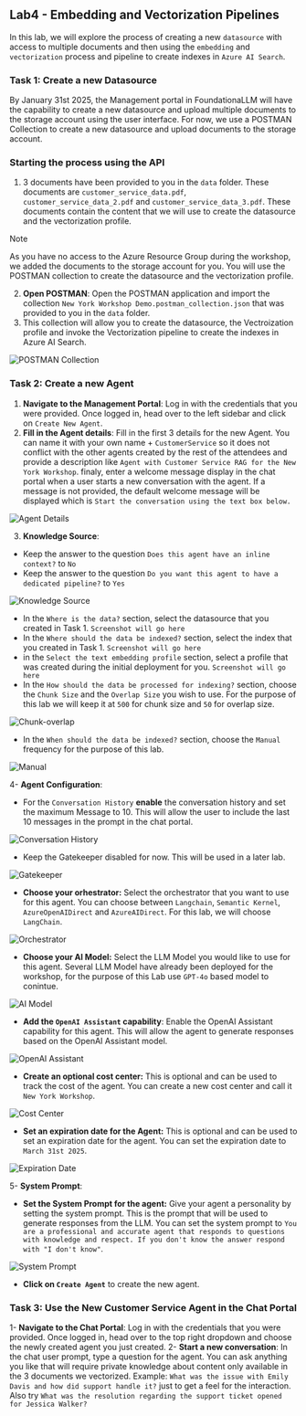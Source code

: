 ## Lab4 - Embedding and Vectorization Pipelines

In this lab, we will explore the process of creating a new `datasource` with access to multiple documents and then using the `embedding` and  `vectorization` process and pipeline to create indexes in `Azure AI Search`. 

### Task 1: Create a new Datasource

By January 31st 2025, the Management portal in FoundationaLLM will have the capability to create a new datasource and upload multiple documents to the storage account using the user interface.
For now, we use a POSTMAN Collection to create a new datasource and upload documents to the storage account.

### Starting the process using the API

1. 3 documents have been provided to you in the `data` folder. These documents are `customer_service_data.pdf`, `customer_service_data_2.pdf` and `customer_service_data_3.pdf`. These documents contain the content that we will use to create the datasource and the vectorization profile.

> [!NOTE]
> As you have no access to the Azure Resource Group during the workshop, we added the documents to the storage account for you. You will use the POSTMAN collection to create the datasource and the vectorization profile.

2. **Open POSTMAN**: Open the POSTMAN application and import the collection `New York Workshop Demo.postman_collection.json` that was provided to you in the `data` folder.
3. This collection will allow you to create the datasource, the Vectroization profile and invoke the Vectorization pipeline to create the indexes in Azure AI Search.

![POSTMAN Collection](/media/Lab4-1.jpg)

### Task 2: Create a new Agent

1. **Navigate to the Management Portal**: Log in with the credentials that you were provided. Once logged in, head over to the left sidebar and click on `Create New Agent`.
2. **Fill in the Agent details**: Fill in the first 3 details for the new Agent. You can name it with your own name + `CustomerService` so it does not conflict with the other agents created by the rest of the attendees and provide a description like `Agent with Customer Service RAG for the New York Workshop`.  finaly, enter a welcome message display in the chat portal when a user starts a new conversation with the agent. If a message is not provided, the default welcome message will be displayed which is `Start the conversation using the text box below.`

![Agent Details](/media/Lab4-2.jpg)

3. **Knowledge Source**:
   
- Keep the answer to the question `Does this agent have an inline context?` to `No`
- Keep the answer to the question `Do you want this agent to have a dedicated pipeline?` to `Yes`

![Knowledge Source](/media/Lab4-3.jpg)

- In the `Where is the data?` section, select the datasource that you created in Task 1.
  `Screenshot will go here`
- In the `Where should the data be indexed?` section, select the index that you created in Task 1.
  `Screenshot will go here`
- in the `Select the text embedding profile` section, select a profile that was created during the initial deployment for you.
  `Screenshot will go here`
- In the `How should the data be processed for indexing?` section, choose the `Chunk Size` and the `Overlap Size` you wish to use. For the purpose of this lab we will keep it at `500` for chunk size and `50` for overlap size.
  
![Chunk-overlap](/media/Lab4-4.jpg)

- In the `When should the data be indexed?` section, choose the `Manual`  frequency for the purpose of this lab.

![Manual](/media/Lab4-5.jpg)

4- **Agent Configuration**:

- For the `Conversation History` **enable** the conversation history and set the maximum Message to 10. This will allow the user to include the last 10 messages in the prompt in the chat portal.

![Conversation History](/media/Lab3-4.jpg)

- Keep the Gatekeeper disabled for now. This will be used in a later lab.

![Gatekeeper](/media/Lab3-5.jpg)

- **Choose your orhestrator:** Select the orchestrator that you want to use for this agent. You can choose between `Langchain`, `Semantic Kernel`, `AzureOpenAIDirect` and `AzureAIDirect`. For this lab, we will choose `LangChain`.

![Orchestrator](/media/Lab3-6.jpg)

- **Choose your AI Model:** Select the LLM Model you would like to use for this agent. Several LLM Model have already been deployed for the workshop, for the purpose of this Lab use `GPT-4o` based model to conintue.

![AI Model](/media/Lab3-7.jpg)

- **Add the `OpenAI Assistant` capability**: Enable the OpenAI Assistant capability for this agent. This will allow the agent to generate responses based on the OpenAI Assistant model.

![OpenAI Assistant](/media/Lab3-8.jpg)

- **Create an optional cost center:** This is optional and can be used to track the cost of the agent. You can create a new cost center and call it `New York Workshop`. 

![Cost Center](/media/Lab3-9.jpg)

- **Set an expiration date for the Agent:** This is optional and can be used to set an expiration date for the agent. You can set the expiration date to `March 31st 2025`.

![Expiration Date](/media/Lab3-10.jpg)

5- **System Prompt**: 

- **Set the System Prompt for the agent:** Give your agent a personality by setting the system prompt. This is the prompt that will be used to generate responses from the LLM. You can set the system prompt to `You are a professional and accurate agent that responds to questions with knowledge and respect. If you don't know the answer respond with "I don't know"`.

![System Prompt](/media/Lab4-6.jpg)

- **Click on `Create Agent`** to create the new agent.

### Task 3: Use the New Customer Service Agent in the Chat Portal

1- **Navigate to the Chat Portal**: Log in with the credentials that you were provided. Once logged in, head over to the top right dropdown and choose the newly created agent you just created.
2- **Start a new conversation**: In the chat user prompt, type a question for the agent. You can ask anything you like that will require private knowledge about content only available in the 3 documents we vectorized. Example: `What was the issue with Emily Davis and how did support handle it?`  just to get a feel for the interaction.  Also try `What was the resolution regarding the support ticket opened for Jessica Walker?`
